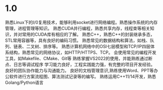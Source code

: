 # 1.0
熟悉Linux下的I/0复用技术，能够利用socket进行网络编程。熟悉操作系统的内存管理，进程管理等知识。
熟悉CUDA并行编程，熟悉共享内存，线程束等相关知识，并对常用的CUDA库有相应的了解。
熟悉C++，熟悉C++的封装继承多态，STL常用容器等，具有良好的编码习惯。
熟悉常见的数据结构和算法，如栈、队列、链表、二叉树、排序等。
熟悉计算机网络中的OSI七层模型和TCP/IP四层体系结构，熟悉常见的网络协议，如HTTP/HTTPS、TCP。
会使用常见的编程开发工具，如Makefile、CMake、Git等
熟练掌握VS2022的使用，并能熟练通过断点、日志等调试程序
学习能力良好，工程实践能力强，有完整的项目开发经验。
良好的团队协作能力与沟通能力。
良好的文档管理意识,熟练使用Word、PPT等办公软件进行方案流程图、算法测试记录等的编写。
熟练运用C++11/14开发，熟悉Golang/Python语言